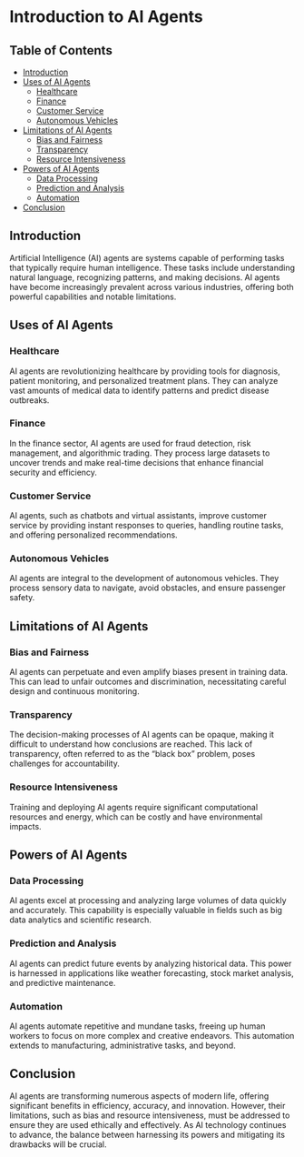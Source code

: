 # Introduction to AI Agents

## Table of Contents
- [Introduction](#introduction)
- [Uses of AI Agents](#uses-of-ai-agents)
  - [Healthcare](#healthcare)
  - [Finance](#finance)
  - [Customer Service](#customer-service)
  - [Autonomous Vehicles](#autonomous-vehicles)
- [Limitations of AI Agents](#limitations-of-ai-agents)
  - [Bias and Fairness](#bias-and-fairness)
  - [Transparency](#transparency)
  - [Resource Intensiveness](#resource-intensiveness)
- [Powers of AI Agents](#powers-of-ai-agents)
  - [Data Processing](#data-processing)
  - [Prediction and Analysis](#prediction-and-analysis)
  - [Automation](#automation)
- [Conclusion](#conclusion)

## Introduction
Artificial Intelligence (AI) agents are systems capable of performing tasks that typically require human intelligence. These tasks include understanding natural language, recognizing patterns, and making decisions. AI agents have become increasingly prevalent across various industries, offering both powerful capabilities and notable limitations.

## Uses of AI Agents

### Healthcare
AI agents are revolutionizing healthcare by providing tools for diagnosis, patient monitoring, and personalized treatment plans. They can analyze vast amounts of medical data to identify patterns and predict disease outbreaks.

### Finance
In the finance sector, AI agents are used for fraud detection, risk management, and algorithmic trading. They process large datasets to uncover trends and make real-time decisions that enhance financial security and efficiency.

### Customer Service
AI agents, such as chatbots and virtual assistants, improve customer service by providing instant responses to queries, handling routine tasks, and offering personalized recommendations.

### Autonomous Vehicles
AI agents are integral to the development of autonomous vehicles. They process sensory data to navigate, avoid obstacles, and ensure passenger safety.

## Limitations of AI Agents

### Bias and Fairness
AI agents can perpetuate and even amplify biases present in training data. This can lead to unfair outcomes and discrimination, necessitating careful design and continuous monitoring.

### Transparency
The decision-making processes of AI agents can be opaque, making it difficult to understand how conclusions are reached. This lack of transparency, often referred to as the “black box” problem, poses challenges for accountability.

### Resource Intensiveness
Training and deploying AI agents require significant computational resources and energy, which can be costly and have environmental impacts.

## Powers of AI Agents

### Data Processing
AI agents excel at processing and analyzing large volumes of data quickly and accurately. This capability is especially valuable in fields such as big data analytics and scientific research.

### Prediction and Analysis
AI agents can predict future events by analyzing historical data. This power is harnessed in applications like weather forecasting, stock market analysis, and predictive maintenance.

### Automation
AI agents automate repetitive and mundane tasks, freeing up human workers to focus on more complex and creative endeavors. This automation extends to manufacturing, administrative tasks, and beyond.

## Conclusion
AI agents are transforming numerous aspects of modern life, offering significant benefits in efficiency, accuracy, and innovation. However, their limitations, such as bias and resource intensiveness, must be addressed to ensure they are used ethically and effectively. As AI technology continues to advance, the balance between harnessing its powers and mitigating its drawbacks will be crucial.

